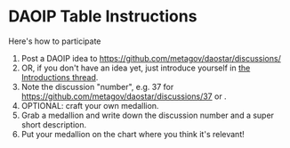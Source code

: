 # DAOIP Table Instructions

Here's how to participate

1. Post a DAOIP idea to https://github.com/metagov/daostar/discussions/
2. OR, if you don't have an idea yet, just introduce yourself in [the Introductions thread](https://github.com/metagov/daostar/discussions/41).
3. Note the discussion "number", e.g. 37 for https://github.com/metagov/daostar/discussions/37 or .
4. OPTIONAL: craft your own medallion.
5. Grab a medallion and write down the discussion number and a super short description.
6. Put your medallion on the chart where you think it's relevant!
